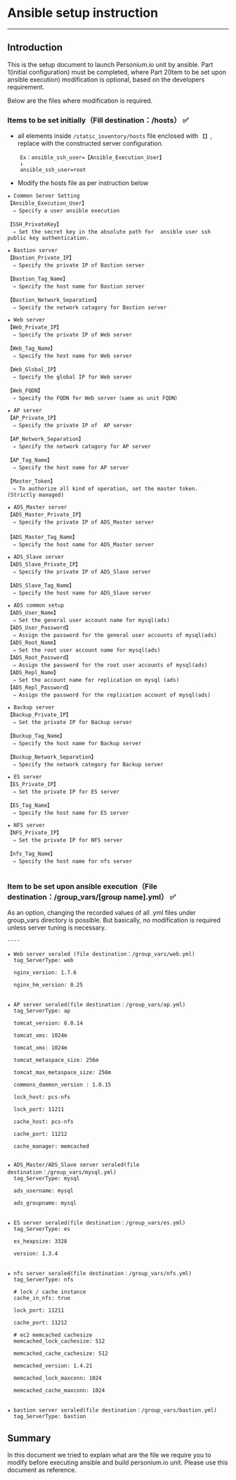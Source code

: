 # Ansible setup instruction

-------------------------------------------------

## Introduction

This is the setup document to launch Personium.io unit by ansible. Part 1(initial configuration) must be completed, where Part 2(Item to be set upon ansible execution) modification is optional, based on the developers requirement.

Below are the files where modification is required.


### Items to be set initially（Fill destination：/hosts） :white_check_mark:

* all elements inside `/static_inventory/hosts` file enclosed with `【】`, replace with the constructed server configuration.

```
    Ex：ansible_ssh_user=【Ansible_Execution_User】
    ↓
    ansible_ssh_user=root
```

* Modify the hosts file as per instruction below

```
★ Common Server Setting
【Ansible_Execution_User】
　⇒ Specify a user ansible execution

【SSH_PrivateKey】
　⇒ Set the secret key in the absolute path for  ansible user ssh public key authentication.

★ Bastion server
【Bastion_Private_IP】
　⇒ Specify the private IP of Bastion server

【Bastion_Tag_Name】
　⇒ Specify the host name for Bastion server

【Bastion_Network_Separation】
　⇒ Specify the network catagory for Bastion server

★ Web server
【Web_Private_IP】
　⇒ Specify the private IP of Web server

【Web_Tag_Name】
　⇒ Specify the host name for Web server

【Web_Global_IP】
　⇒ Specify the global IP for Web server

【Web_FQDN】
　⇒ Specify the FQDN for Web server（same as unit FQDN）

★ AP server
【AP_Private_IP】
　⇒ Specify the private IP of  AP server

【AP_Network_Separation】
　⇒ Specify the network catagory for AP server

【AP_Tag_Name】
　⇒ Specify the host name for AP server

【Master_Token】
　⇒ To authorize all kind of operation, set the master token. (Strictly managed)

★ ADS_Master server
【ADS_Master_Private_IP】
　⇒ Specify the private IP of ADS_Master server 
　
【ADS_Master_Tag_Name】
　⇒ Specify the host name for ADS_Master server

★ ADS_Slave server
【ADS_Slave_Private_IP】
　⇒ Specify the private IP of ADS_Slave server

【ADS_Slave_Tag_Name】
　⇒ Specify the host name for ADS_Slave server

★ ADS common setup
【ADS_User_Name】
　⇒ Set the general user account name for mysql(ads)
【ADS_User_Password】
　⇒ Assign the password for the general user accounts of mysql(ads)
【ADS_Root_Name】
　⇒ Set the root user account name for mysql(ads)
【ADS_Root_Password】
　⇒ Assign the password for the root user accounts of mysql(ads)
【ADS_Repl_Name】
　⇒ Set the account name for replication on mysql (ads)
【ADS_Repl_Password】
　⇒ Assign the password for the replication account of mysql(ads)

★ Backup server
【Backup_Private_IP】
　⇒ Set the private IP for Backup server 

【Buckup_Tag_Name】
　⇒ Specify the host name for Backup server

【Buckup_Network_Separation】
　⇒ Specify the network category for Backup server

★ ES server
【ES_Private_IP】
　⇒ Set the private IP for ES server

【ES_Tag_Name】
　⇒ Specify the host name for ES server

★ NFS server
【NFS_Private_IP】
　⇒ Set the private IP for NFS server

【nfs_Tag_Name】
　⇒ Specify the host name for nfs server


```

### Item to be set upon ansible execution（File destination：/group_vars/[group name].yml） :white_check_mark:

As an option, changing the recorded values of all .yml files under group_vars directory is possible. But basically, no modification is required unless server tuning is necessary.

```
----

★ Web server seraled (file destination：/group_vars/web.yml)
  tag_ServerType: web

  nginx_version: 1.7.6
  
  nginx_hm_version: 0.25


★ AP server seraled(file destination：/group_vars/ap.yml)
  tag_ServerType: ap

  tomcat_version: 8.0.14
  
  tomcat_xms: 1024m
  
  tomcat_xmx: 1024m
  
  tomcat_metaspace_size: 256m
  
  tomcat_max_metaspace_size: 256m
  
  commons_daemon_version : 1.0.15

  lock_host: pcs-nfs
  
  lock_port: 11211
  
  cache_host: pcs-nfs
  
  cache_port: 11212
  
  cache_manager: memcached


★ ADS_Master/ADS_Slave server seraled(file destination：/group_vars/mysql.yml)
  tag_ServerType: mysql

  ads_username: mysql

  ads_groupname: mysql


★ ES server seraled(file destination：/group_vars/es.yml)
  tag_ServerType: es

  es_heapsize: 3328

  version: 1.3.4


★ nfs server seraled(file destination：/group_vars/nfs.yml)
  tag_ServerType: nfs

  # lock / cache instance
  cache_in_nfs: true

  lock_port: 11211

  cache_port: 11212

  # ec2 memcached cachesize
  memcached_lock_cachesize: 512

  memcached_cache_cachesize: 512

  memcached_version: 1.4.21

  memcached_lock_maxconn: 1024

  memcached_cache_maxconn: 1024


★ bastion server seraled(file destination：/group_vars/bastion.yml)
  tag_ServerType: bastion

```

## Summary

In this document we tried to explain what are the file we require you to modify before executing ansible and build personium.io unit. Please use this document as reference.
